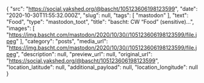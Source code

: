 {
  "src": "https://social.yakshed.org/@bascht/105123606198123599",
  "date": "2020-10-30T11:55:32.000Z",
  "slug": null,
  "tags": [
    "mastodon"
  ],
  "text": "Food",
  "type": "mastodon_toot",
  "title": "bascht: CW “Food” (sensitive)…",
  "images": [
    "https://img.bascht.com/mastodon/2020/10/30//105123606198123599/file.jpeg"
  ],
  "category": "posts",
  "media_url": "https://img.bascht.com/mastodon/2020/10/30//105123606198123599/file.jpeg",
  "description": null,
  "preview_url": null,
  "original_url": "https://social.yakshed.org/@bascht/105123606198123599",
  "location_latitude": null,
  "additional_payload": null,
  "location_longitude": null
}